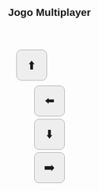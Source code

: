 <!DOCTYPE html>
<html lang="pt-br">
<head>
  <meta charset="UTF-8" />
  <meta name="viewport" content="width=device-width, initial-scale=1.0" />
  <title>Jogo Multiplayer</title>
  <style>
    body {
      display: flex;
      flex-direction: column;
      align-items: center;
      font-family: sans-serif;
      margin: 0;
      padding: 0;
    }

    #screen {
      border: 1px solid #ccc;
      image-rendering: pixelated;
      background: #f9f9f9;
    }

    #scoreboard {
      margin: 10px;
    }

    #controls {
      display: flex;
      flex-wrap: wrap;
      justify-content: center;
      margin: 20px 0;
    }

    .btn {
      width: 60px;
      height: 60px;
      margin: 5px;
      font-size: 24px;
      text-align: center;
      line-height: 60px;
      border-radius: 10px;
      background-color: #eee;
      border: 1px solid #aaa;
      user-select: none;
    }

    .center {
      width: 100%;
      text-align: center;
    }

    @media (max-width: 500px) {
      .btn {
        width: 50px;
        height: 50px;
        font-size: 20px;
        line-height: 50px;
      }
    }
  </style>
</head>
<body>
  <h2>Jogo Multiplayer</h2>
  <canvas id="screen"></canvas>
  <div id="scoreboard"></div>

  <div id="controls">
    <div class="center">
      <div class="btn" data-key="ArrowUp">⬆️</div>
    </div>
    <div>
      <div class="btn" data-key="ArrowLeft">⬅️</div>
      <div class="btn" data-key="ArrowDown">⬇️</div>
      <div class="btn" data-key="ArrowRight">➡️</div>
    </div>
  </div>

  <script>
    const screen = document.getElementById("screen");
    const context = screen.getContext("2d");

    const gridSize = 10;
    const cellSize = Math.min(window.innerWidth, 400) / gridSize;

    screen.width = gridSize * cellSize;
    screen.height = gridSize * cellSize;

    const currentPlayerId = "player1";

    const state = {
      players: {},
      fruits: {},
    };

    function addPlayer({ playerId, playerx, playery }) {
      state.players[playerId] = {
        x: playerx,
        y: playery,
        score: 0,
      };
    }

    function removePlayer({ playerId }) {
      delete state.players[playerId];
    }

    function addFruit({ fruitId, fruitx, fruity }) {
      state.fruits[fruitId] = {
        x: fruitx,
        y: fruity,
      };
    }

    function removeFruit({ fruitId }) {
      delete state.fruits[fruitId];
    }

    function createGame() {
      function movePlayer({ keypressed, playerId }) {
        const player = state.players[playerId];
        if (!player) return;

        const moves = {
          ArrowUp: () => player.y > 0 && player.y--,
          ArrowRight: () => player.x < gridSize - 1 && player.x++,
          ArrowDown: () => player.y < gridSize - 1 && player.y++,
          ArrowLeft: () => player.x > 0 && player.x--,
        };

        if (moves[keypressed]) {
          moves[keypressed]();
          checkFruitCollision();
        }
      }

      function checkFruitCollision() {
        for (const playerId in state.players) {
          const player = state.players[playerId];
          for (const fruitId in state.fruits) {
            const fruit = state.fruits[fruitId];
            if (player.x === fruit.x && player.y === fruit.y) {
              player.score++;
              removeFruit({ fruitId });
            }
          }
        }
      }

      return {
        addPlayer,
        removePlayer,
        addFruit,
        removeFruit,
        movePlayer,
        state,
      };
    }

    function createKeyboardListener() {
      const observers = [];

      function subscribe(fn) {
        observers.push(fn);
      }

      function notifyAll(command) {
        observers.forEach((fn) => fn(command));
      }

      function handleKey(event) {
        notifyAll({ playerId: currentPlayerId, keypressed: event.key });
      }

      document.addEventListener("keydown", handleKey);

      // suporte ao toque
      document.querySelectorAll(".btn").forEach((btn) => {
        btn.addEventListener("touchstart", (e) => {
          const key = btn.dataset.key;
          notifyAll({ playerId: currentPlayerId, keypressed: key });
          e.preventDefault();
        });
      });

      return {
        subscribe,
      };
    }

    const game = createGame();
    const keyboard = createKeyboardListener();
    keyboard.subscribe(game.movePlayer);

    // jogadores iniciais
    game.addPlayer({ playerId: "player1", playerx: 0, playery: 0 });
    game.addPlayer({ playerId: "player2", playerx: 5, playery: 5 });

    // frutas automáticas
    function generateRandomFruit() {
      const x = Math.floor(Math.random() * gridSize);
      const y = Math.floor(Math.random() * gridSize);
      const occupied = Object.values(game.state.players).some(p => p.x === x && p.y === y) ||
                       Object.values(game.state.fruits).some(f => f.x === x && f.y === y);
      if (!occupied) {
        const fruitId = 'fruit-' + Math.floor(Math.random() * 100000);
        game.addFruit({ fruitId, fruitx: x, fruity: y });
      }
    }
    setInterval(generateRandomFruit, 2000);

    function renderScreen() {
      context.clearRect(0, 0, screen.width, screen.height);

      for (const playerId in game.state.players) {
        const player = game.state.players[playerId];
        context.fillStyle = "black";
        context.fillRect(player.x * cellSize, player.y * cellSize, cellSize, cellSize);
      }

      for (const fruitId in game.state.fruits) {
        const fruit = game.state.fruits[fruitId];
        context.fillStyle = "green";
        context.fillRect(fruit.x * cellSize, fruit.y * cellSize, cellSize, cellSize);
      }

      const scoreboard = document.getElementById("scoreboard");
      scoreboard.innerHTML = "<b>Placar:</b><br>" +
        Object.entries(game.state.players).map(([id, p]) => `${id}: ${p.score}`).join("<br>");

      requestAnimationFrame(renderScreen);
    }

    renderScreen();
  </script>
</body>
</html>

